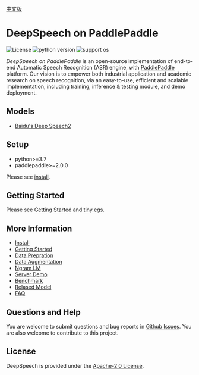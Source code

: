 [中文版](README_cn.md)

# DeepSpeech on PaddlePaddle

![License](https://img.shields.io/badge/license-Apache%202-red.svg)
![python version](https://img.shields.io/badge/python-3.7+-orange.svg)
![support os](https://img.shields.io/badge/os-linux-yellow.svg)

*DeepSpeech on PaddlePaddle* is an open-source implementation of end-to-end Automatic Speech Recognition (ASR) engine, with [PaddlePaddle](https://github.com/PaddlePaddle/Paddle) platform. Our vision is to empower both industrial application and academic research on speech recognition, via an easy-to-use, efficient and scalable implementation, including training, inference & testing module, and demo deployment.


## Models

* [Baidu's Deep Speech2](http://proceedings.mlr.press/v48/amodei16.pdf)

## Setup

* python>=3.7
* paddlepaddle>=2.0.0

Please see [install](docs/install.md).

## Getting Started

Please see [Getting Started](docs/geting_started.md) and [tiny egs](examples/tiny/README.md).

## More Information  

* [Install](docs/install.md)  
* [Getting Started](docs/geting_started.md)  
* [Data Prepration](docs/data_preparation.md)  
* [Data Augmentation](docs/augmentation.md)  
* [Ngram LM](docs/ngram_lm.md)  
* [Server Demo](docs/server.md)  
* [Benchmark](docs/benchmark.md)  
* [Relased Model](docs/released_model.md)  
* [FAQ](docs/faq.md)  


## Questions and Help

You are welcome to submit questions and bug reports in [Github Issues](https://github.com/PaddlePaddle/DeepSpeech/issues). You are also welcome to contribute to this project.


## License

DeepSpeech is provided under the [Apache-2.0 License](./LICENSE).
